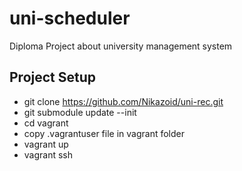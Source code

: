 # uni-scheduler

Diploma Project about university management system

## Project Setup

- git clone https://github.com/Nikazoid/uni-rec.git
- git submodule update --init
- cd vagrant 
- copy .vagrantuser file in vagrant folder
- vagrant up
- vagrant ssh
